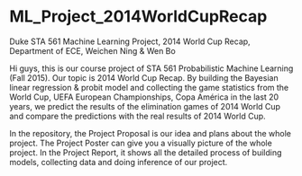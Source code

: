 # ML_Project_2014WorldCupRecap
Duke STA 561 Machine Learning Project, 2014 World Cup Recap, Department of ECE, Weichen Ning & Wen Bo

Hi guys, this is our course project of STA 561 Probabilistic Machine Learning (Fall 2015). Our topic is 2014 World Cup Recap. By building
the Bayesian linear regression & probit model and collecting the game statistics from the World Cup, UEFA European Championships, Copa América in the last 20 years, we predict the results of the elimination games of 2014 World Cup and compare the predictions with the real results of 2014 World Cup.

In the repository, the Project Proposal is our idea and plans about the whole project. The Project Poster can give you a visually picture
of the whole project. In the Project Report, it shows all the detailed process of building models, collecting data and doing inference of
our project.
